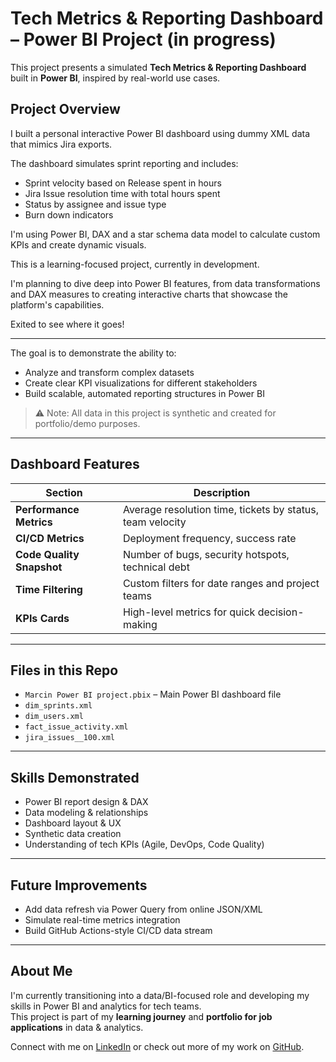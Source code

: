 #  Tech Metrics & Reporting Dashboard – Power BI Project (in progress)

This project presents a simulated **Tech Metrics & Reporting Dashboard** built in **Power BI**, inspired by real-world use cases.

## Project Overview

I built a personal interactive Power BI dashboard using dummy XML data that mimics Jira exports.

The dashboard simulates sprint reporting and includes:
- Sprint velocity based on Release spent in hours 
- Jira Issue resolution time with total hours spent
- Status by assignee and issue type 
- Burn down indicators

I'm using Power BI, DAX and a star schema data model to calculate custom KPIs and create dynamic visuals.

This is a learning-focused project, currently in development.

I'm planning to dive deep into Power BI features, from data transformations and DAX measures to creating interactive charts that showcase the platform's capabilities.

Exited to see where it goes!

---

The goal is to demonstrate the ability to:
- Analyze and transform complex datasets
- Create clear KPI visualizations for different stakeholders
- Build scalable, automated reporting structures in Power BI

> ⚠️ Note: All data in this project is synthetic and created for portfolio/demo purposes.

---

## Dashboard Features

| Section | Description |
|--------|-------------|
| **Performance Metrics** | Average resolution time, tickets by status, team velocity |
| **CI/CD Metrics** | Deployment frequency, success rate |
| **Code Quality Snapshot** | Number of bugs, security hotspots, technical debt |
| **Time Filtering** | Custom filters for date ranges and project teams |
| **KPIs Cards** | High-level metrics for quick decision-making |

---

## Files in this Repo

- `Marcin Power BI project.pbix` – Main Power BI dashboard file  
- `dim_sprints.xml`
- `dim_users.xml`
- `fact_issue_activity.xml`
- `jira_issues__100.xml`

---

## Skills Demonstrated

- Power BI report design & DAX
- Data modeling & relationships
- Dashboard layout & UX
- Synthetic data creation
- Understanding of tech KPIs (Agile, DevOps, Code Quality)

---

## Future Improvements

- Add data refresh via Power Query from online JSON/XML
- Simulate real-time metrics integration
- Build GitHub Actions-style CI/CD data stream

---

## About Me

I'm currently transitioning into a data/BI-focused role and developing my skills in Power BI and analytics for tech teams.  
This project is part of my **learning journey** and **portfolio for job applications** in data & analytics.

Connect with me on [LinkedIn](https://www.linkedin.com/in/marcin-rusiecki-67a46b102/) or check out more of my work on [GitHub](https://github.com/Marciner-dev/powerbi-tech-dashboard).
